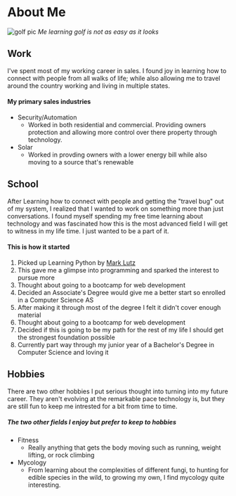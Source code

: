 # About Me
![golf pic](https://user-images.githubusercontent.com/62729086/123711325-4f9a0d00-d83e-11eb-8894-75b2746bb8b4.jpg)
_Me learning golf is not as easy as it looks_

## Work
I've spent most of my working career in sales. I found joy in learning how to connect with people from all walks of life;
while also allowing me to travel around the country working and living in multiple states.
#### My primary sales industries
- Security/Automation
  - Worked in both residential and commercial. Providing owners protection and allowing more control over there property through technology.
- Solar
  - Worked in provding owners with a lower energy bill while also moving to a source that's renewable

## School
After Learning how to connect with people and getting the "travel bug" out of my system, I realized that I wanted to work on something more than just conversations.
I found myself spending my free time learning about technology and was fascinated how this is the most advanced field I will get to witness in my life time.
I just wanted to be a part of it.
#### This is how it started
1. Picked up Learning Python by [Mark Lutz](https://www.oreilly.com/library/view/learning-python-5th/9781449355722/)
2. This gave me a glimpse into programming and sparked the interest to pursue more
3. Thought about going to a bootcamp for web development
4. Decided an Associate's Degree would give me a better start so enrolled in a Computer Science AS
5. After making it through most of the degree I felt it didn't cover enough material
6. Thought about going to a bootcamp for web development
7. Decided if this is going to be my path for the rest of my life I should get the strongest foundation possible
8. Currently part way through my junior year of a Bachelor's Degree in Computer Science and loving it

## Hobbies
There are two other hobbies I put serious thought into turning into my future career. They aren't evolving at the remarkable pace technology is,
but they are still fun to keep me intrested for a bit from time to time.
##### The two other fields I enjoy but prefer to keep to hobbies
- Fitness
  - Really anything that gets the body moving such as running, weight lifting, or rock climbing
- Mycology
  - From learning about the complexities of different fungi, to hunting for edible species in the wild, to growing my own, I find mycology quite interesting.
 
